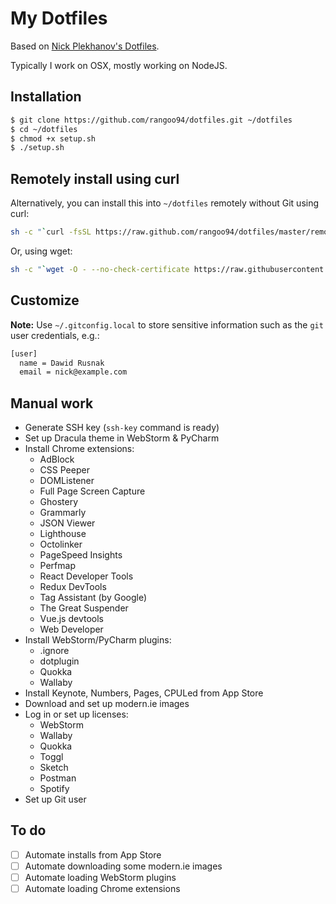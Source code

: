 # My Dotfiles

Based on [Nick Plekhanov's Dotfiles](https://github.com/nicksp/dotfiles).

Typically I work on OSX, mostly working on NodeJS.

## Installation

```sh
$ git clone https://github.com/rangoo94/dotfiles.git ~/dotfiles
$ cd ~/dotfiles
$ chmod +x setup.sh
$ ./setup.sh
```

## Remotely install using curl

Alternatively, you can install this into `~/dotfiles` remotely without Git using curl:

```sh
sh -c "`curl -fsSL https://raw.github.com/rangoo94/dotfiles/master/remote-setup.sh`"
```

Or, using wget:

```sh
sh -c "`wget -O - --no-check-certificate https://raw.githubusercontent.com/rangoo94/dotfiles/master/remote-setup.sh`"
```

## Customize

**Note:** Use `~/.gitconfig.local` to store sensitive information such
as the `git` user credentials, e.g.:

```sh
[user]
  name = Dawid Rusnak
  email = nick@example.com
```

## Manual work

- Generate SSH key (`ssh-key` command is ready)
- Set up Dracula theme in WebStorm & PyCharm
- Install Chrome extensions:
  - AdBlock
  - CSS Peeper
  - DOMListener
  - Full Page Screen Capture
  - Ghostery
  - Grammarly
  - JSON Viewer
  - Lighthouse
  - Octolinker
  - PageSpeed Insights
  - Perfmap
  - React Developer Tools
  - Redux DevTools
  - Tag Assistant (by Google)
  - The Great Suspender
  - Vue.js devtools
  - Web Developer
- Install WebStorm/PyCharm plugins:
  - .ignore
  - dotplugin
  - Quokka
  - Wallaby
- Install Keynote, Numbers, Pages, CPULed from App Store
- Download and set up modern.ie images
- Log in or set up licenses:
  - WebStorm
  - Wallaby
  - Quokka
  - Toggl
  - Sketch
  - Postman
  - Spotify
- Set up Git user

## To do

- [ ] Automate installs from App Store
- [ ] Automate downloading some modern.ie images
- [ ] Automate loading WebStorm plugins
- [ ] Automate loading Chrome extensions
